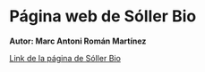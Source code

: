 # Página web de Sóller Bio

**Autor: Marc Antoni Román Martínez**

[Link de la página de Sóller Bio](https://gitcdn.xyz/cdn/mroman181/EcoShop/3ee2d9f7c76a6537f7419c6a6a690c91203097a9/index.html)
